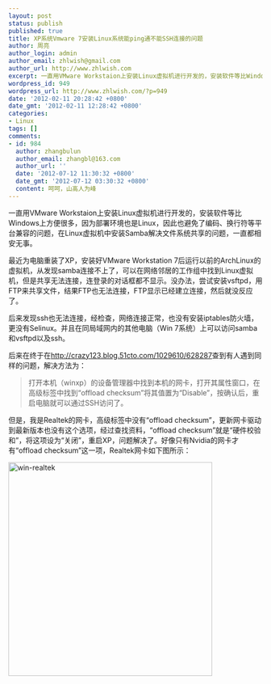 ```yaml
---
layout: post
status: publish
published: true
title: XP系统Vmware 7安装Linux系统能ping通不能SSH连接的问题
author: 周亮
author_login: admin
author_email: zhlwish@gmail.com
author_url: http://www.zhlwish.com
excerpt: 一直用VMware Workstaion上安装Linux虚拟机进行开发的，安装软件等比Windows上方便很多，因为部署环境也是Linux，因此也避免了编码、换行符等平台兼容的问题，在Linux虚拟机中安装Samba解决文件系统共享的问题，一直都相安无事。最近为电脑重装了XP，安装好VMware Workstation 7后运行以前的ArchLinux的虚拟机，从发现samba连接不上了，可以在网络邻居的工作组中找到Linux虚拟机，但是共享无法连接，连登录的对话框都不显示。
wordpress_id: 949
wordpress_url: http://www.zhlwish.com/?p=949
date: '2012-02-11 20:28:42 +0800'
date_gmt: '2012-02-11 12:28:42 +0800'
categories:
- Linux
tags: []
comments:
- id: 984
  author: zhangbulun
  author_email: zhangbl@163.com
  author_url: ''
  date: '2012-07-12 11:30:32 +0800'
  date_gmt: '2012-07-12 03:30:32 +0800'
  content: 呵呵，山高人为峰
---
```

一直用VMware Workstaion上安装Linux虚拟机进行开发的，安装软件等比Windows上方便很多，因为部署环境也是Linux，因此也避免了编码、换行符等平台兼容的问题，在Linux虚拟机中安装Samba解决文件系统共享的问题，一直都相安无事。

最近为电脑重装了XP，安装好VMware Workstation 7后运行以前的ArchLinux的虚拟机，从发现samba连接不上了，可以在网络邻居的工作组中找到Linux虚拟机，但是共享无法连接，连登录的对话框都不显示。没办法，尝试安装vsftpd，用FTP来共享文件，结果FTP也无法连接，FTP显示已经建立连接，然后就没反应了。

后来发现ssh也无法连接，经检查，网络连接正常，也没有安装iptables防火墙，更没有Selinux。并且在同局域网内的其他电脑（Win 7系统）上可以访问samba和vsftpd以及ssh。

后来在终于在<a href="http://crazy123.blog.51cto.com/1029610/628287">http://crazy123.blog.51cto.com/1029610/628287</a>查到有人遇到同样的问题，解决方法为：

> 打开本机（winxp）的设备管理器中找到本机的网卡，打开其属性窗口，在高级标签中找到“offload checksum”将其值置为“Disable”，按确认后，重启电脑就可以通过SSH访问了。

但是，我是Realtek的网卡，高级标签中没有“offload checksum”，更新网卡驱动到最新版本也没有这个选项，经过查找资料，“offload checksum”就是“硬件校验和”，将这项设为“关闭”，重启XP，问题解决了。好像只有Nvidia的网卡才有“offload checksum”这一项，Realtek网卡如下图所示：

<a href="https://www.flickr.com/photos/zhlwish/14023130947/" title="Flickr 上 zhlwish 的 win-realtek"><img src="https://farm6.staticflickr.com/5531/14023130947_575fca1745_o.png" width="404" height="423" alt="win-realtek"></a>